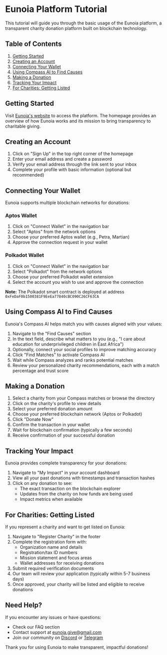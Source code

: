 # Eunoia Platform Tutorial

This tutorial will guide you through the basic usage of the Eunoia platform, a transparent charity donation platform built on blockchain technology.

## Table of Contents

1. [Getting Started](#getting-started)
2. [Creating an Account](#creating-an-account)
3. [Connecting Your Wallet](#connecting-your-wallet)
4. [Using Compass AI to Find Causes](#using-compass-ai-to-find-causes)
5. [Making a Donation](#making-a-donation)
6. [Tracking Your Impact](#tracking-your-impact)
7. [For Charities: Getting Listed](#for-charities-getting-listed)

## Getting Started

Visit [Eunoia's website](https://www.eunoia.work) to access the platform. The homepage provides an overview of how Eunoia works and its mission to bring transparency to charitable giving.

## Creating an Account

1. Click on "Sign Up" in the top right corner of the homepage
2. Enter your email address and create a password
3. Verify your email address through the link sent to your inbox
4. Complete your profile with basic information (optional but recommended)

## Connecting Your Wallet

Eunoia supports multiple blockchain networks for donations:

### Aptos Wallet
1. Click on "Connect Wallet" in the navigation bar
2. Select "Aptos" from the network options
3. Choose your preferred Aptos wallet (e.g., Petra, Martian)
4. Approve the connection request in your wallet

### Polkadot Wallet
1. Click on "Connect Wallet" in the navigation bar
2. Select "Polkadot" from the network options
3. Choose your preferred Polkadot wallet extension
4. Select the account you wish to use and approve the connection

**Note:** The Polkadot smart contract is deployed at address `0xFeDaF0b1500381F9EeEa77840cBC090C26CF63CA`

## Using Compass AI to Find Causes

Eunoia's Compass AI helps match you with causes aligned with your values:

1. Navigate to the "Find Causes" section
2. In the text field, describe what matters to you (e.g., "I care about education for underprivileged children in East Africa")
3. Optionally, connect your social profiles to improve matching accuracy
4. Click "Find Matches" to activate Compass AI
5. Wait while Compass analyzes and ranks potential matches
6. Review your personalized charity recommendations, each with a match percentage and trust score

## Making a Donation

1. Select a charity from your Compass matches or browse the directory
2. Click on the charity's profile to view details
3. Select your preferred donation amount
4. Choose your preferred blockchain network (Aptos or Polkadot)
5. Click "Donate Now"
6. Confirm the transaction in your wallet
7. Wait for blockchain confirmation (typically a few seconds)
8. Receive confirmation of your successful donation

## Tracking Your Impact

Eunoia provides complete transparency for your donations:

1. Navigate to "My Impact" in your account dashboard
2. View all your past donations with timestamps and transaction hashes
3. Click on any donation to see:
   - The exact transaction on the blockchain explorer
   - Updates from the charity on how funds are being used
   - Impact metrics when available

## For Charities: Getting Listed

If you represent a charity and want to get listed on Eunoia:

1. Navigate to "Register Charity" in the footer
2. Complete the registration form with:
   - Organization name and details
   - Registration/tax ID numbers
   - Mission statement and focus areas
   - Wallet addresses for receiving donations
3. Submit required verification documents
4. Our team will review your application (typically within 5-7 business days)
5. Once approved, your charity will be listed and eligible to receive donations

## Need Help?

If you encounter any issues or have questions:
- Check our FAQ section
- Contact support at eunoia.give@gmail.com
- Join our community on [Discord](https://discord.com/invite/CWYXFqyQe6) or [Telegram](https://t.me/+aDt6-_BdrTtjODMx)

Thank you for using Eunoia to make transparent, impactful donations!